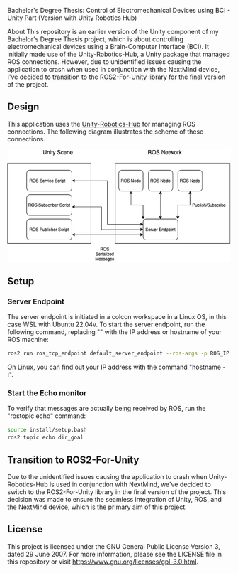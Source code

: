 Bachelor's Degree Thesis: Control of Electromechanical Devices using BCI - Unity Part (Version with Unity Robotics Hub)

About
This repository is an earlier version of the Unity component of my Bachelor's Degree Thesis project, which is about controlling electromechanical devices using a Brain-Computer Interface (BCI). It initially made use of the Unity-Robotics-Hub, a Unity package that managed ROS connections. However, due to unidentified issues causing the application to crash when used in conjunction with the NextMind device, I've decided to transition to the ROS2-For-Unity library for the final version of the project.

## Design
This application uses the [Unity-Robotics-Hub][1] for managing ROS connections. The following diagram illustrates the scheme of these connections.

[1]: https://github.com/Unity-Technologies/Unity-Robotics-Hub/ "Unity-Robotics-Hub"

![Unity-ROS Comunication.png](./img/unity_ros.png)

## Setup
### Server Endpoint
The server endpoint is initiated in a colcon workspace in a Linux OS, in this case WSL with Ubuntu 22.04v. To start the server endpoint, run the following command, replacing "<your IP address>" with the IP address or hostname of your ROS machine:
```bash
ros2 run ros_tcp_endpoint default_server_endpoint --ros-args -p ROS_IP:=<your IP address>
```

On Linux, you can find out your IP address with the command "hostname -I".

### Start the Echo monitor
To verify that messages are actually being received by ROS, run the "rostopic echo" command:
  
```bash
source install/setup.bash
ros2 topic echo dir_goal
```

## Transition to ROS2-For-Unity
Due to the unidentified issues causing the application to crash when Unity-Robotics-Hub is used in conjunction with NextMind, we've decided to switch to the ROS2-For-Unity library in the final version of the project. This decision was made to ensure the seamless integration of Unity, ROS, and the NextMind device, which is the primary aim of this project.
  
## License
This project is licensed under the GNU General Public License Version 3, dated 29 June 2007. For more information, please see the LICENSE file in this repository or visit https://www.gnu.org/licenses/gpl-3.0.html.

